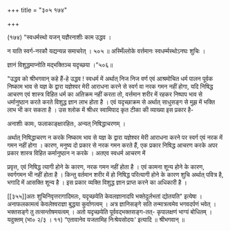 +++
title = "३०५ १७४"

+++ 



(१७४) "स्वधर्मस्थो यजन् यज्ञैरनाशीः काम उद्धव । 

न याति स्वर्ग-नरकौ यद्यन्यन्न समाचरेत् । ५०५ ॥ अस्मिँल्लोके वर्त्तमानः स्वधर्म्मस्थोऽनघः शुचिः । 

ज्ञानं विशुद्धमाप्नोति मद्भक्तिञ्च यदृच्छया ।”५०६॥ 

"उद्धव को श्रीभगवान् कहे हैं-हे उद्धव ! स्वधर्म में अर्थात् निज निज वर्ण एवं आश्रमोचित धर्म पालन पूर्वक निष्काम भाव से यज्ञ के द्वारा यज्ञेश्वर मेरी आराधना करने से स्वर्ग वा नरक गमन नहीं होगा, यदि निषिद्ध आचरण एवं शास्त्र विहित धर्म का अतिक्रम नहीं करता तो, वर्त्तमान शरीर में रहकर निष्पाप भाव से धर्मानुष्ठान करते करते विशुद्ध ज्ञान लाभ होता है । एवं यदृच्छाक्रम से अर्थात् साधुसङ्ग से मुझ में भक्ति लाभ भी कर सकता है । उस श्लोक में श्रीधर स्वामिपाद कृत टीका की व्याख्या इस प्रकार है- 

अनाशीः कामः, फलाकाङ्क्षारहितः, अन्यत् निषिद्धाचरणम् । 

अर्थात् निषिद्धाचरण न करके निष्काम भाव से यज्ञ के द्वारा यज्ञेश्वर मेरी आराधना करने पर स्वर्ग एवं नरक में गमन नहीं होगा । कारण, मनुष्य दो प्रकार से नरक गमन करते हैं, एक प्रकार निषिद्ध आचरण करके अपर प्रकार शास्त्र विहित कर्मानुष्ठान न करके । अतएव स्वधर्म आचरण में 

प्रवृत्त, एवं निषिद्ध त्यागी होने के कारण, नरक गमन नहीं होता है । एवं कामना शून्य होने के कारण, स्वर्गगमन भी नहीं होता है । किन्तु वर्तमान शरीर में हो निषिद्ध परित्यागी होने के कारण शुचि अर्थात् पवित्र है, भगादि में आसक्ति शून्य है । इस प्रकार व्यक्ति विशुद्ध ज्ञान प्राप्त करने का अधिकारी है । 



[[३५५]]अतः शुचिनिवृत्तरागादिमलः, यदृच्छयेति केवलज्ञानादपि भक्तेदुर्लभतां द्योतयति" इत्येषा । अनाफलकामत्वं केवलेश्वराज्ञा बुद्धया कुर्वाणत्वम् । अत्र ज्ञानिसङ्गे सति तन्मात्रत्वमेव भगवदर्पणं भवेत् । भक्तसङ्गे तु तत्सन्तोषमयत्वम् । अतो यदृच्छयेति पूर्ववद्भक्तसङ्ग-तत्- कृपालक्षणं भाग्यं बोधितम् । यदुक्तम् (भा० २/३ । ११) “एतावानेव यजतामिह निःश्रेयसोदयः' इत्यादि ॥ श्रीभगवान् ॥ 
